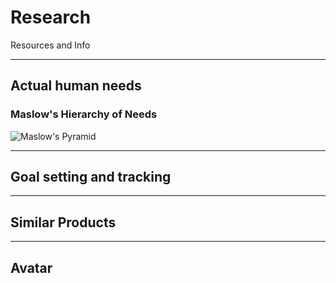 # Research
Resources and Info

----
## Actual human needs

### Maslow's Hierarchy of Needs
![Maslow's Pyramid](https://media.licdn.com/mpr/mpr/shrinknp_800_800/p/3/005/0ab/1d1/0bddb88.jpg)

----
## Goal setting and tracking


----
## Similar Products


----
## Avatar

